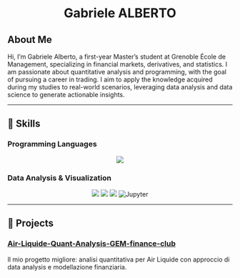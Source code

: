 <div align="center">
  
#  Gabriele ALBERTO

</div>

## About Me 
  Hi, I’m Gabriele Alberto, a first-year Master’s student at Grenoble École de Management, specializing in financial markets, derivatives, and statistics. I am passionate about quantitative analysis and       programming, with the goal of pursuing a career in trading. I aim to apply the knowledge acquired during my studies to real-world scenarios, leveraging data analysis and data science to generate actionable     insights.

---

## 🔧 Skills

### Programming Languages
<p align="center">
  <img src="https://img.shields.io/badge/Python-3776AB?style=for-the-badge&logo=python&logoColor=white" />
</p>

### Data Analysis & Visualization
<p align="center">
  <img src="https://img.shields.io/badge/Pandas-150458?style=for-the-badge&logo=pandas&logoColor=white" />
  <img src="https://img.shields.io/badge/NumPy-013243?style=for-the-badge&logo=numpy&logoColor=white" />
  <img src="https://img.shields.io/badge/Matplotlib-11557C?style=for-the-badge&logo=matplotlib&logoColor=white" />
  <img src="https://img.shields.io/badge/Jupyter-F37626?style=for-the-badge&logo=jupyter&logoColor=white" alt="Jupyter">
</p>

---

## 📂 Projects

### [Air-Liquide-Quant-Analysis-GEM-finance-club](https://github.com/gabrielealberto/Air-Liquide-Quant-Analysis-GEM-finance-club)
Il mio progetto migliore: analisi quantitativa per Air Liquide con approccio di data analysis e modellazione finanziaria.

